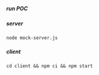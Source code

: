 ##### run POC

##### server

```sh
node mock-server.js
```

##### client

```shell
cd client && npm ci && npm start
```
